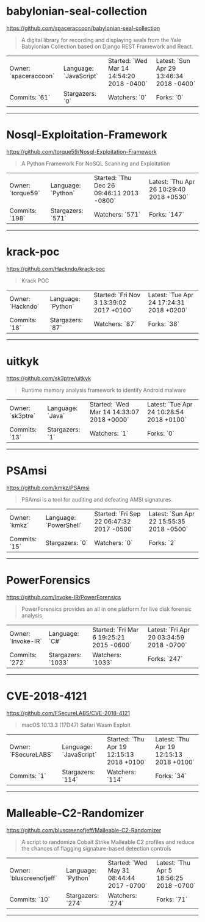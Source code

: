 # babylonian-seal-collection

https://github.com/spaceraccoon/babylonian-seal-collection
<blockquote>
A digital library for recording and displaying seals from the Yale Babylonian Collection based on Django REST Framework and React.
</blockquote>

<table>
<tr><td>Owner: `spaceraccoon`</td>
    <td>Language: `JavaScript`</td>
    <td>Started: `Wed Mar 14 14:54:20 2018 -0400`</td>
    <td>Latest: `Sun Apr 29 13:46:34 2018 -0400`</td></tr>
<tr><td>Commits: `61`</td>
    <td>Stargazers: `0`</td>
    <td>Watchers: `0`</td>
    <td>Forks: `0`</td></tr>
</table>

---

# Nosql-Exploitation-Framework

https://github.com/torque59/Nosql-Exploitation-Framework
<blockquote>
A Python Framework For NoSQL Scanning and Exploitation 
</blockquote>

<table>
<tr><td>Owner: `torque59`</td>
    <td>Language: `Python`</td>
    <td>Started: `Thu Dec 26 09:46:11 2013 -0800`</td>
    <td>Latest: `Thu Apr 26 10:29:40 2018 +0530`</td></tr>
<tr><td>Commits: `198`</td>
    <td>Stargazers: `571`</td>
    <td>Watchers: `571`</td>
    <td>Forks: `147`</td></tr>
</table>

---

# krack-poc

https://github.com/Hackndo/krack-poc
<blockquote>
Krack POC
</blockquote>

<table>
<tr><td>Owner: `Hackndo`</td>
    <td>Language: `Python`</td>
    <td>Started: `Fri Nov 3 13:39:02 2017 +0100`</td>
    <td>Latest: `Tue Apr 24 17:24:31 2018 +0200`</td></tr>
<tr><td>Commits: `18`</td>
    <td>Stargazers: `87`</td>
    <td>Watchers: `87`</td>
    <td>Forks: `38`</td></tr>
</table>

---

# uitkyk

https://github.com/sk3ptre/uitkyk
<blockquote>
Runtime memory analysis framework to identify Android malware
</blockquote>

<table>
<tr><td>Owner: `sk3ptre`</td>
    <td>Language: `Java`</td>
    <td>Started: `Wed Mar 14 14:33:07 2018 +0000`</td>
    <td>Latest: `Tue Apr 24 10:28:54 2018 +0100`</td></tr>
<tr><td>Commits: `13`</td>
    <td>Stargazers: `1`</td>
    <td>Watchers: `1`</td>
    <td>Forks: `0`</td></tr>
</table>

---

# PSAmsi

https://github.com/kmkz/PSAmsi
<blockquote>
PSAmsi is a tool for auditing and defeating AMSI signatures.
</blockquote>

<table>
<tr><td>Owner: `kmkz`</td>
    <td>Language: `PowerShell`</td>
    <td>Started: `Fri Sep 22 06:47:32 2017 -0500`</td>
    <td>Latest: `Sun Apr 22 15:55:35 2018 -0500`</td></tr>
<tr><td>Commits: `15`</td>
    <td>Stargazers: `0`</td>
    <td>Watchers: `0`</td>
    <td>Forks: `2`</td></tr>
</table>

---

# PowerForensics

https://github.com/Invoke-IR/PowerForensics
<blockquote>
PowerForensics provides an all in one platform for live disk forensic analysis
</blockquote>

<table>
<tr><td>Owner: `Invoke-IR`</td>
    <td>Language: `C#`</td>
    <td>Started: `Fri Mar 6 19:25:21 2015 -0600`</td>
    <td>Latest: `Fri Apr 20 03:34:59 2018 -0700`</td></tr>
<tr><td>Commits: `272`</td>
    <td>Stargazers: `1033`</td>
    <td>Watchers: `1033`</td>
    <td>Forks: `247`</td></tr>
</table>

---

# CVE-2018-4121

https://github.com/FSecureLABS/CVE-2018-4121
<blockquote>
macOS 10.13.3 (17D47) Safari Wasm Exploit 
</blockquote>

<table>
<tr><td>Owner: `FSecureLABS`</td>
    <td>Language: `JavaScript`</td>
    <td>Started: `Thu Apr 19 12:15:13 2018 +0100`</td>
    <td>Latest: `Thu Apr 19 12:15:13 2018 +0100`</td></tr>
<tr><td>Commits: `1`</td>
    <td>Stargazers: `114`</td>
    <td>Watchers: `114`</td>
    <td>Forks: `34`</td></tr>
</table>

---

# Malleable-C2-Randomizer

https://github.com/bluscreenofjeff/Malleable-C2-Randomizer
<blockquote>
A script to randomize Cobalt Strike Malleable C2 profiles and reduce the chances of flagging signature-based detection controls
</blockquote>

<table>
<tr><td>Owner: `bluscreenofjeff`</td>
    <td>Language: `Python`</td>
    <td>Started: `Wed May 31 08:44:44 2017 -0700`</td>
    <td>Latest: `Thu Apr 5 18:56:25 2018 -0700`</td></tr>
<tr><td>Commits: `10`</td>
    <td>Stargazers: `274`</td>
    <td>Watchers: `274`</td>
    <td>Forks: `71`</td></tr>
</table>

---

